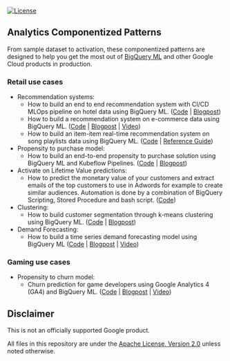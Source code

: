 [![License](https://img.shields.io/badge/License-Apache%202.0-blue.svg)](LICENSE)

## Analytics Componentized Patterns

From sample dataset to activation, these componentized patterns are designed to help you get the most out of [BigQuery ML](https://cloud.google.com/bigquery-ml/docs) and other Google Cloud products in production.

### Retail use cases
* Recommendation systems:
  * How to build an end to end recommendation system with CI/CD MLOps pipeline on hotel data using BigQuery ML. ([Code][bqml_mlops_code] | [Blogpost][bqml_scann_guide])
  * How to build a recommendation system on e-commerce data using BigQuery ML. ([Code][recomm_code] | [Blogpost][recomm_blog] | [Video][recomm_video])
  * How to build an item-item real-time recommendation system on song playlists data using BigQuery ML. ([Code][bqml_scann_code] | [Reference Guide][bqml_scann_guide])
* Propensity to purchase model:
  * How to build an end-to-end propensity to purchase solution using BigQuery ML and Kubeflow Pipelines. ([Code][propen_code] | [Blogpost][propen_blog])
* Activate on Lifetime Value predictions: 
  * How to predict the monetary value of your customers and extract emails of the top customers to use in Adwords for example to create similar audiences. Automation is done by a combination of BigQuery Scripting, Stored Procedure and bash script. ([Code][ltv_code])
* Clustering:
  * How to build customer segmentation through k-means clustering using BigQuery ML. ([Code][clustering_code] | [Blogpost][clustering_blog])
* Demand Forecasting:
  * How to build a time series demand forecasting model using BigQuery ML ([Code][demandforecasting_code] | [Blogpost][demandforecasting_blog] | [Video][demandforecasting_video])


### Gaming use cases
* Propensity to churn model:
  * Churn prediction for game developers using Google Analytics 4 (GA4) and BigQuery ML. ([Code][gaming_propen_code] | [Blogpost][gaming_propen_blog] | [Video][gaming_propen_video])

[gaming_propen_code]: gaming/propensity-model/bqml
[gaming_propen_blog]: https://cloud.google.com/blog/topics/developers-practitioners/churn-prediction-game-developers-using-google-analytics-4-ga4-and-bigquery-ml
[gaming_propen_video]: https://www.youtube.com/watch?v=t5a0gwPM4I8
[recomm_code]: retail/recommendation-system/bqml
[recomm_blog]: https://medium.com/google-cloud/how-to-build-a-recommendation-system-on-e-commerce-data-using-bigquery-ml-df9af2b8c110
[recomm_video]: https://youtube.com/watch?v=sEx8RwvT_-8
[bqml_scann_code]: retail/recommendation-system/bqml-scann
[bqml_mlops_code]: retail/recommendation-system/bqml-mlops
[bqml_scann_guide]: https://cloud.google.com/solutions/real-time-item-matching
[propen_code]: retail/propensity-model/bqml
[propen_blog]: https://medium.com/google-cloud/how-to-build-an-end-to-end-propensity-to-purchase-solution-using-bigquery-ml-and-kubeflow-pipelines-cd4161f734d9
[ltv_code]: retail/ltv/bqml
[clustering_code]: retail/clustering/bqml
[clustering_blog]: https://towardsdatascience.com/how-to-build-audience-clusters-with-website-data-using-bigquery-ml-6b604c6a084c
[demandforecasting_code]: retail/time-series/bqml-demand-forecasting
[demandforecasting_blog]: https://cloud.google.com/blog/topics/developers-practitioners/how-build-demand-forecasting-models-bigquery-ml
[demandforecasting_video]: https://www.youtube.com/watch?v=dwOt68CevYA

## Disclaimer
This is not an officially supported Google product.

All files in this repository are under the [Apache License, Version 2.0](LICENSE.txt) unless noted otherwise.
